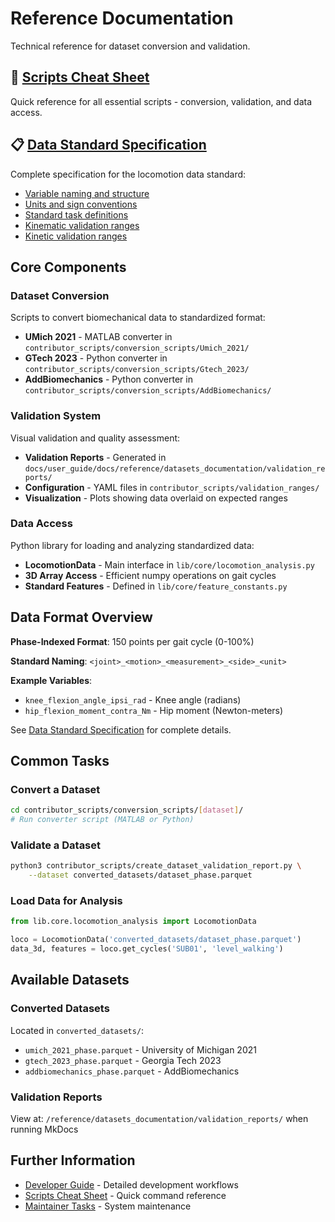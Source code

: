 # Reference Documentation

Technical reference for dataset conversion and validation.

## 🚀 [Scripts Cheat Sheet](scripts_cheatsheet.md)
Quick reference for all essential scripts - conversion, validation, and data access.

## 📋 [Data Standard Specification](standard_spec/standard_spec.md)
Complete specification for the locomotion data standard:
- [Variable naming and structure](standard_spec/standard_spec.md)
- [Units and sign conventions](standard_spec/units_and_conventions.md)
- [Standard task definitions](standard_spec/task_definitions.md)
- [Kinematic validation ranges](standard_spec/validation_expectations_kinematic.md)
- [Kinetic validation ranges](standard_spec/validation_expectations_kinetic.md)

## Core Components

### Dataset Conversion
Scripts to convert biomechanical data to standardized format:
- **UMich 2021** - MATLAB converter in `contributor_scripts/conversion_scripts/Umich_2021/`
- **GTech 2023** - Python converter in `contributor_scripts/conversion_scripts/Gtech_2023/`
- **AddBiomechanics** - Python converter in `contributor_scripts/conversion_scripts/AddBiomechanics/`

### Validation System
Visual validation and quality assessment:
- **Validation Reports** - Generated in `docs/user_guide/docs/reference/datasets_documentation/validation_reports/`
- **Configuration** - YAML files in `contributor_scripts/validation_ranges/`
- **Visualization** - Plots showing data overlaid on expected ranges

### Data Access
Python library for loading and analyzing standardized data:
- **LocomotionData** - Main interface in `lib/core/locomotion_analysis.py`
- **3D Array Access** - Efficient numpy operations on gait cycles
- **Standard Features** - Defined in `lib/core/feature_constants.py`

## Data Format Overview

**Phase-Indexed Format**: 150 points per gait cycle (0-100%)

**Standard Naming**: `<joint>_<motion>_<measurement>_<side>_<unit>`

**Example Variables**:
- `knee_flexion_angle_ipsi_rad` - Knee angle (radians)
- `hip_flexion_moment_contra_Nm` - Hip moment (Newton-meters)

See [Data Standard Specification](standard_spec/standard_spec.md) for complete details.

## Common Tasks

### Convert a Dataset
```bash
cd contributor_scripts/conversion_scripts/[dataset]/
# Run converter script (MATLAB or Python)
```

### Validate a Dataset
```bash
python3 contributor_scripts/create_dataset_validation_report.py \
    --dataset converted_datasets/dataset_phase.parquet
```

### Load Data for Analysis
```python
from lib.core.locomotion_analysis import LocomotionData

loco = LocomotionData('converted_datasets/dataset_phase.parquet')
data_3d, features = loco.get_cycles('SUB01', 'level_walking')
```

## Available Datasets

### Converted Datasets
Located in `converted_datasets/`:
- `umich_2021_phase.parquet` - University of Michigan 2021
- `gtech_2023_phase.parquet` - Georgia Tech 2023
- `addbiomechanics_phase.parquet` - AddBiomechanics

### Validation Reports
View at: `/reference/datasets_documentation/validation_reports/` when running MkDocs

## Further Information

- [Developer Guide](../developer/README.md) - Detailed development workflows
- [Scripts Cheat Sheet](scripts_cheatsheet.md) - Quick command reference
- [Maintainer Tasks](../maintainers/tasks.md) - System maintenance